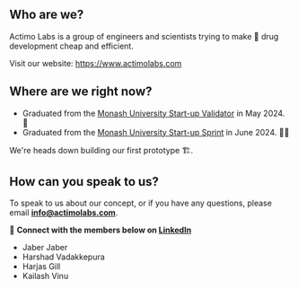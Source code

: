 ## Who are we?
Actimo Labs is a group of engineers and scientists trying to make 💊 drug development cheap and efficient.

Visit our website: https://www.actimolabs.com

## Where are we right now?
- Graduated from the [Monash University Start-up Validator](https://www.monash.edu/entrepreneurship/programs/validator) in May 2024. 📝
- Graduated from the [Monash University Start-up Sprint](https://www.monash.edu/entrepreneurship/programs/startup-sprint) in June 2024. 🏃‍♂️

We're heads down building our first prototype 🏗️. 

## How can you speak to us?
To speak to us about our concept, or if you have any questions, please email **info@actimolabs.com**.

🤝 **Connect with the members below on [LinkedIn](https://www.linkedin.com/feed/)**

- Jaber Jaber
- Harshad Vadakkepura
- Harjas Gill
- Kailash Vinu
